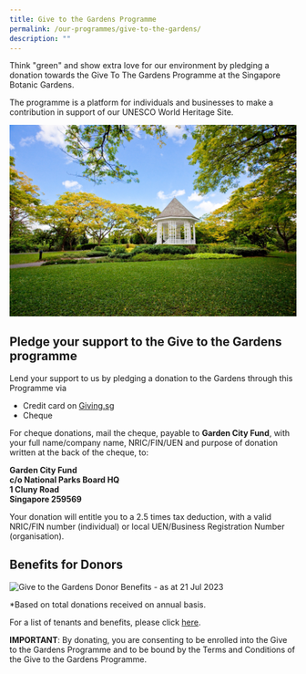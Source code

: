 ```yaml
---
title: Give to the Gardens Programme
permalink: /our-programmes/give-to-the-gardens/
description: ""
---
```

Think "green" and show extra love for our environment by pledging a donation towards the Give To The Gardens Programme at the Singapore Botanic Gardens.

The programme is a platform for individuals and businesses to make a contribution in support of our UNESCO World Heritage Site.

![](/images/Fundraiser%20programmes/The%20Bandstand%20at%20Singapore%20Botanic%20Gardens.jpg)

Pledge your support to the Give to the Gardens programme
--------------------------------------------------------

Lend your support to us by pledging a donation to the Gardens through this Programme via

*   Credit card on [Giving.sg](https://www.giving.sg/garden-city-fund/give-to-the-gardens-programme)
*   [](https://www.giving.sg/garden-city-fund/givetothegardensprogramme)Cheque

For cheque donations, mail the cheque, payable to **Garden City Fund**, with your full name/company name, NRIC/FIN/UEN and purpose of donation written at the back of the cheque, to:

**Garden City Fund  
c/o National Parks Board HQ  
1 Cluny Road  
Singapore 259569**

Your donation will entitle you to a 2.5 times tax deduction, with a valid NRIC/FIN number (individual) or local UEN/Business Registration Number (organisation).

## Benefits for Donors
![Give to the Gardens Donor Benefits - as at 21 Jul 2023]()

*Based on total donations received on annual basis.

For a list of tenants and benefits, please click [here](/files/Give%20to%20the%20Gardens/give%20to%20the%20gardens%20-%20list%20of%20tenants%20and%20benefits%20(23feb2023).pdf).

**IMPORTANT**: By donating, you are consenting to be enrolled into the Give to the Gardens Programme and to be bound by the Terms and Conditions of the Give to the Gardens Programme.